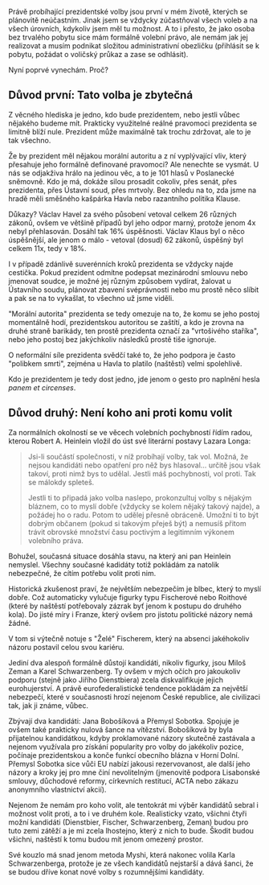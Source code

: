 <!-- dcterms:identifier = riderweblog#273 -->
<!-- dcterms:title = Proč jsem poprvé v životě nešel k volbám -->
<!-- dcterms:abstract = Právě probíhající prezidentské volby jsou první v mém životě, kterých se plánovitě neúčastním. Proč? -->
<!-- np9:categoryId = 2 -->
<!-- x4w:category = Lidé a jiná zvěř -->
<!-- np9:authorId = 1 -->
<!-- np9:authorEmail = michal.valasek@altairis.cz -->
<!-- dcterms:creator = Michal Altair Valášek -->
<!-- dcterms:created = 2013-01-12T04:05:36.523+01:00 -->
<!-- dcterms:date = 2013-01-12T04:05:37.323+01:00 -->

Právě probíhající prezidentské volby jsou první v mém životě, kterých se plánovitě neúčastním. Jinak jsem se vždycky zúčastňoval všech voleb a na všech úrovních, kdykoliv jsem měl tu možnost. A to i přesto, že jako osoba bez trvalého pobytu sice mám formálně volební právo, ale nemám jak jej realizovat a musím podnikat složitou administrativní obezličku (přihlásit se k pobytu, požádat o voličský průkaz a zase se odhlásit).

Nyní poprvé vynechám. Proč?

## Důvod první: Tato volba je zbytečná

Z věcného hlediska je jedno, kdo bude prezidentem, nebo jestli vůbec nějakého budeme mít. Prakticky využitelné reálné pravomoci prezidenta se limitně blíží nule. Prezident může maximálně tak trochu zdržovat, ale to je tak všechno.

Že by prezident měl nějakou morální autoritu a z ní vyplývající vliv, který přesahuje jeho formálně definované pravomoci? Ale nenechte se vysmát. U nás se odjakživa hrálo na jedinou věc, a to je 101 hlasů v Poslanecké sněmovně. Kdo je má, dokáže silou prosadit cokoliv, přes senát, přes prezidenta, přes Ústavní soud, přes mrtvoly. Bez ohledu na to, zda jsme na hradě měli směšného kašpárka Havla nebo razantního politika Klause.

Důkazy? Václav Havel za svého působení vetoval celkem 26 různých zákonů, ovšem ve většině případů byl jeho odpor marný, protože jenom 4x nebyl přehlasován. Dosáhl tak 16% úspěšnosti. Václav Klaus byl o něco úspěšnější, ale jenom o málo - vetoval (dosud) 62 zákonů, úspěšný byl celkem 11x, tedy v 18%.

I v případě zdánlivě suverénních kroků prezidenta se vždycky najde cestička. Pokud prezident odmítne podepsat mezinárodní smlouvu nebo jmenovat soudce, je možné jej různým způsobem vydírat, žalovat u Ústavního soudu, plánovat zbavení svéprávnosti nebo mu prostě něco slíbit a pak se na to vykašlat, to všechno už jsme viděli.

"Morální autorita" prezidenta se tedy omezuje na to, že komu se jeho postoj momentálně hodí, prezidentskou autoritou se zaštítí, a kdo je zrovna na druhé straně barikády, ten prostě prezidenta označí za "vrtošivého staříka", nebo jeho postoj bez jakýchkoliv následků prostě tiše ignoruje.

O neformální síle prezidenta svědčí také to, že jeho podpora je často "polibkem smrti", zejména u Havla to platilo (naštěstí) velmi spolehlivě.

Kdo je prezidentem je tedy dost jedno, jde jenom o gesto pro naplnění hesla *panem et circenses*.

## Důvod druhý: Není koho ani proti komu volit

Za normálních okolností se ve věcech volebních pochybností řídím radou, kterou Robert A. Heinlein vložil do úst své literární postavy Lazara Longa:

> Jsi-li součástí společnosti, v níž probíhají volby, tak vol. Možná, že nejsou kandidáti nebo opatření pro něž bys hlasoval… určitě jsou však takoví, proti nimž bys to udělal. Jestli máš pochybnosti, vol proti. Tak se málokdy spleteš.
> 
> Jestli ti to připadá jako volba naslepo, prokonzultuj volby s nějakým bláznem, co to myslí dobře (vždycky se kolem nějaký takový najde), a požádej ho o radu. Potom to udělej přesně obráceně. Umožní ti to být dobrým občanem (pokud si takovým přeješ být) a nemusíš přitom trávit obrovské množství času poctivým a legitimním výkonem volebního práva.

Bohužel, současná situace dosáhla stavu, na který ani pan Heinlein nemyslel. Všechny současné kadidáty totiž pokládám za natolik nebezpečné, že cítím potřebu volit proti nim.

Historická zkušenost praví, že největším nebezpečím je blbec, který to myslí dobře. Což automaticky vylučuje figurky typu Fischerové nebo Roithové (které by naštěstí potřebovaly zázrak byť jenom k postupu do druhého kola). Do jisté míry i Franze, který ovšem pro jistotu politické názory nemá žádné.

V tom si výtečně notuje s "Želé" Fischerem, který na absenci jakéhokoliv názoru postavil celou svou kariéru.

Jediní dva alespoň formálně důstojí kandidáti, nikoliv figurky, jsou Miloš Zeman a Karel Schwarzenberg. Ty ovšem v mých očích pro jakoukoliv podporu (stejně jako Jiřího Dienstbiera) zcela diskvalifikuje jejich eurohujerství. A právě eurofederalistické tendence pokládám za největší nebezpečí, které v současnosti hrozí nejenom České republice, ale civilizaci tak, jak ji známe, vůbec.

Zbývají dva kandidáti: Jana Bobošíková a Přemysl Sobotka. Spojuje je ovšem také prakticky nulová šance na vítězství. Bobošíková by byla přijatelnou kandidátkou, kdyby proklamované názory skutečně zastávala a nejenom využívala pro získání popularity pro volby do jakékoliv pozice, počínaje prezidentskou a konče funkcí obecního blázna v Horní Dolní. Přemysl Sobotka sice vůči EU nabízí jakousi rezervovanost, ale další jeho názory a kroky jej pro mne činí nevolitelným (jmenovitě podpora Lisabonské smlouvy, důchodové reformy, církevních restitucí, ACTA nebo zákazu anonymního vlastnictví akcií).

Nejenom že nemám pro koho volit, ale tentokrát mi výběr kandidátů sebral i možnost volit proti, a to i ve druhém kole. Realisticky vzato, všichni čtyři možní kandidáti (Dienstbier, Fischer, Schwarzenberg, Zeman) budou pro tuto zemi zátěží a je mi zcela lhostejno, který z nich to bude. Škodit budou všichni, naštěstí k tomu budou mít jenom omezený prostor.

Své kouzlo má snad jenom metoda Myshi, která nakonec volila Karla Schwarzenberga, protože je ze všech kandidátů nejstarší a dává šanci, že se budou dříve konat nové volby s rozumnějšími kandidáty.
